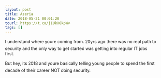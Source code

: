 ```yaml
---
layout: post
title: Azeria
date: 2018-05-21 00:01:20
tourl: https://t.co/jIUkX6kpWv
tags: []
---
```

I understand where youre coming from. 20yrs ago there was no real path to security and the only way to get started was getting into regular IT jobs first.

But hey, its 2018 and youre basically telling young people to spend the first decade of their career NOT doing security.